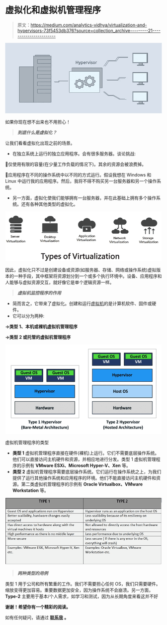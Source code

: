 # 虚拟化和虚拟机管理程序

> 原文：<https://medium.com/analytics-vidhya/virtualization-and-hypervisors-73f5453db376?source=collection_archive---------21----------------------->

![](img/c1509da60ced9212d4ef5b825dd47e04.png)

如果你现在想不出来也不用担心！

> ***到底什么是虚拟化？***

让我们看看虚拟化出现之前的场景。

*   在独立系统上运行的独立应用程序。会有很多服务器。谈论挑战:

🌟仅使用有限的容量(在少量工作负载的情况下)。其余的资源会被浪费掉。

🌟应用程序在不同的操作系统中以不同的方式运行。假设我想在 Windows 和 Linux 中运行我的应用程序。然后，我将不得不购买另一台服务器和另一个操作系统。

*   另一方面，虚拟化使我们能够拥有一台服务器，并在此基础上拥有多个操作系统。还有各种其他类型的虚拟化。

![](img/40807faef4eeb2a08a771d52b670669a.png)

因此，虚拟化只不过是创建设备或资源(如服务器、存储、网络或操作系统)虚拟版本的一种手段，其中框架将资源划分到一个或多个执行环境中。设备、应用程序和人能够与虚拟资源交互，就好像它是单个逻辑资源一样。

> ***虚拟机监控程序的作用***

*   简而言之，它带来了虚拟化。创建和运行[虚拟机](https://en.wikipedia.org/wiki/Virtual_machine)的是计算机软件、固件或硬件。
*   它可以分为两种:

**→类型 1、本机或裸机虚拟机管理程序**

**→类型 2 或托管的虚拟机管理程序**

![](img/4316c3aeddb0d4f204e8947ffcb449a1.png)

虚拟机管理程序的类型

*   **类型 1** 虚拟机管理程序直接在硬件(裸机)上运行。它们不需要底层操作系统。他们可以直接访问主机硬件和资源，并相应地进行分发。类型 1 虚拟机管理程序的示例有 **VMware ESXi、Microsoft Hyper-V、Xen** 等。
*   **类型 2** 虚拟机管理程序需要底层操作系统。它们运行在操作系统之上，为我们提供了运行其他操作系统和应用程序的环境。他们不能直接访问主机硬件和资源。第二类虚拟机管理程序的示例有 **Oracle Virtualbox、VMware Workstation** 等。

![](img/cf55660dac4d9f94d250ed9f08f89219.png)

> ***两种类型的用例***

类型 1 用于公司和所有繁重的工作。我们不需要担心任何 OS，我们只需要硬件。缩放变得更加容易。重要数据更加安全，因为操作系统不会崩溃。另一方面， **Type-2** 主要用于基本/个人需求，如学习和测试，因为从长期角度来看这并不好

**谢谢！希望你有一个精彩的阅读。**

如有任何疑问，请通过 [**联系我**](https://www.linkedin.com/in/megha-bansal-8aa76996/) **。**